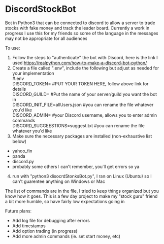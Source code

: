 # DiscordStockBot
Bot in Python3 that can be connected to discord to allow a server to trade stocks with fake money and track the leader board. Currently a work in progress
I use this for my friends so some of the language in the messages may not be appropriate for all audiences

To use:
1) Follow the steps to "authenticate" the bot with Discord, here is the link I used https://realpython.com/how-to-make-a-discord-bot-python/
2) Create a file called ".env", include the following but adjust as needed for your implementation  
  #.env  
  DISCORD_TOKEN=                    #PUT YOUR TOKEN HERE, follow above link for details  
  DISCORD_GUILD=                    #Put the name of your server/guild you want the bot in  
  DISCORD_INIT_FILE=allUsers.json   #you can rename the file whatever you'd like  
  DISCORD_ADMIN=                    #your Discord username, allows you to enter admin commands  
  DISCORD_SUGGEESTIONS=suggest.txt  #you can rename the file whatever you'd like  
3) Make sure the necessary packages are installed (non-exhaustive list below)
  - yahoo_fin
  - panda
  - discord.py
  - probably some others I can't remember, you'll get errors so ya
4) run with "python3 disocrdStonksBot.py", I ran on Linux (Ubuntu) so I can't guarentee anything on Windows or Mac

The list of commands are in the file, I tried to keep things organized but you know how it goes. This is a few day project to make my "stock guru" friend a bit more humble, so have fairly low expectations going in

Future plans:
  - Add log file for debugging after errors
  - Add timestamps
  - Add option trading (in progress)
  - Add more admin commands (ie. set start money, etc)
